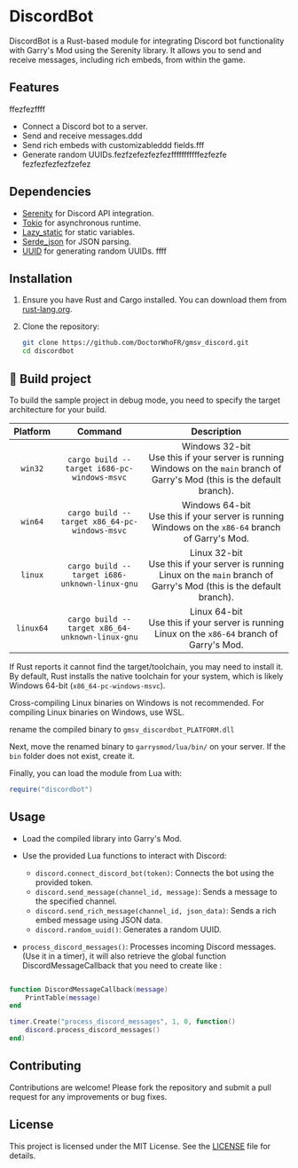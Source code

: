 # DiscordBot

DiscordBot is a Rust-based module for integrating Discord bot functionality with Garry's Mod using the Serenity library. It allows you to send and receive messages, including rich embeds, from within the game.

## Features
ffezfezffff
- Connect a Discord bot to a server.
- Send and receive messages.ddd
- Send rich embeds with customizableddd fields.fff
- Generate random UUIDs.fezfzefezfezfezfffffffffffezfezfe
fezfezfezfezfzefez
## Dependencies

- [Serenity](https://github.com/serenity-rs/serenity) for Discord API integration.
- [Tokio](https://tokio.rs/) for asynchronous runtime.
- [Lazy_static](https://github.com/rust-lang-nursery/lazy-static.rs) for static variables.
- [Serde_json](https://github.com/serde-rs/json) for JSON parsing.
- [UUID](https://github.com/uuid-rs/uuid) for generating random UUIDs.
ffff
## Installation

1. Ensure you have Rust and Cargo installed. You can download them from [rust-lang.org](https://www.rust-lang.org/).

2. Clone the repository:

   ```bash
   git clone https://github.com/DoctorWhoFR/gmsv_discord.git
   cd discordbot
   ```

<h2>🔨 Build project</h2>

To build the sample project in debug mode, you need to specify the target architecture for your build.

| Platform  |                     Command                     |                                                          Description                                                           |
|:---------:|:-----------------------------------------------:|:------------------------------------------------------------------------------------------------------------------------------:|
|  `win32`  |   `cargo build --target i686-pc-windows-msvc`   | Windows 32-bit<br>Use this if your server is running Windows on the `main` branch of Garry's Mod (this is the default branch). |
|  `win64`  |  `cargo build --target x86_64-pc-windows-msvc`  |              Windows 64-bit<br>Use this if your server is running Windows on the `x86-64` branch of Garry's Mod.               |
|  `linux`  |  `cargo build --target i686-unknown-linux-gnu`  |   Linux 32-bit<br>Use this if your server is running Linux on the `main` branch of Garry's Mod (this is the default branch).   |
| `linux64` | `cargo build --target x86_64-unknown-linux-gnu` |                Linux 64-bit<br>Use this if your server is running Linux on the `x86-64` branch of Garry's Mod.                 |

If Rust reports it cannot find the target/toolchain, you may need to install it. By default, Rust installs the native
toolchain for your system, which is likely Windows 64-bit (`x86_64-pc-windows-msvc`).

Cross-compiling Linux binaries on Windows is not recommended. For compiling Linux binaries on Windows, use WSL.

rename the compiled binary to `gmsv_discordbot_PLATFORM.dll`

Next, move the renamed binary to `garrysmod/lua/bin/` on your server. If the `bin` folder does not exist, create it.

Finally, you can load the module from Lua with:
```lua
require("discordbot")
```

## Usage


- Load the compiled library into Garry's Mod.
- Use the provided Lua functions to interact with Discord:
  - `discord.connect_discord_bot(token)`: Connects the bot using the provided token.
  - `discord.send_message(channel_id, message)`: Sends a message to the specified channel.
  - `discord.send_rich_message(channel_id, json_data)`: Sends a rich embed message using JSON data.
  - `discord.random_uuid()`: Generates a random UUID.


- `process_discord_messages()`: Processes incoming Discord messages. (Use it in a timer), it will also retrieve the global function DiscordMessageCallback that you need to create like : 

```lua

function DiscordMessageCallback(message)
    PrintTable(message)
end

timer.Create("process_discord_messages", 1, 0, function()
    discord.process_discord_messages()
end)

```

## Contributing

Contributions are welcome! Please fork the repository and submit a pull request for any improvements or bug fixes.

## License

This project is licensed under the MIT License. See the [LICENSE](LICENSE) file for details.
